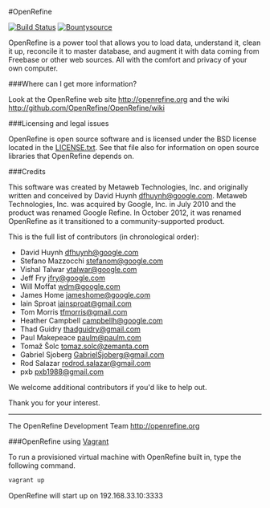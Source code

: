 #OpenRefine

[![Build Status](https://travis-ci.org/OpenRefine/OpenRefine.png?branch=master)](https://travis-ci.org/OpenRefine/OpenRefine) [![Bountysource](https://www.bountysource.com/badge/tracker?tracker_id=32795)](https://www.bountysource.com/trackers/32795-open-refine?utm_source=32795&utm_medium=shield&utm_campaign=TRACKER_BADGE)

OpenRefine is a power tool that allows you to load data, understand it,
clean it up, reconcile it to master database, and augment it with data coming from
Freebase or other web sources. All with the comfort and privacy of 
your own computer.


###Where can I get more information?

Look at the OpenRefine web site http://openrefine.org and the wiki http://github.com/OpenRefine/OpenRefine/wiki

###Licensing and legal issues

OpenRefine is open source software and is licensed under the BSD license
located in the [LICENSE.txt](LICENSE.txt). See that file also for information on open source
libraries that OpenRefine depends on.

###Credits

This software was created by Metaweb Technologies, Inc. and originally written
and conceived by David Huynh <dfhuynh@google.com>. Metaweb Technologies, Inc.
was acquired by Google, Inc. in July 2010 and the product was renamed Google Refine.
In October 2012, it was renamed OpenRefine as it transitioned to a 
community-supported product.

This is the full list of contributors (in chronological order):

 - David Huynh <dfhuynh@google.com>
 - Stefano Mazzocchi <stefanom@google.com>
 - Vishal Talwar <vtalwar@google.com> 
 - Jeff Fry <jfry@google.com>
 - Will Moffat <wdm@google.com>
 - James Home <jameshome@google.com>
 - Iain Sproat <iainsproat@gmail.com>
 - Tom Morris <tfmorris@gmail.com>
 - Heather Campbell <campbellh@google.com>
 - Thad Guidry <thadguidry@gmail.com>
 - Paul Makepeace <paulm@paulm.com>
 - Tomaž Šolc <tomaz.solc@zemanta.com>
 - Gabriel Sjoberg <GabrielSjoberg@gmail.com>
 - Rod Salazar <rodrod.salazar@gmail.com>
 - pxb <pxb1988@gmail.com>

We welcome additional contributors if you'd like to help out.

Thank you for your interest.

----
The OpenRefine Development Team
http://openrefine.org

###OpenRefine using [Vagrant](https://www.vagrantup.com/)

To run a provisioned virtual machine with OpenRefine built in, type the following command.

````sh
vagrant up
````

OpenRefine will start up on 192.168.33.10:3333